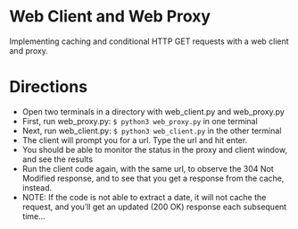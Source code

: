 # Web Client and Web Proxy
Implementing caching and conditional HTTP GET requests with a web client and proxy.

# Directions
- Open two terminals in a directory with web_client.py and web_proxy.py
- First, run web_proxy.py: ```$ python3 web_proxy.py``` in one terminal
- Next, run web_client.py: ```$ python3 web_client.py``` in the other terminal 
- The client will prompt you for a url. Type the url and hit enter. 
- You should be able to monitor the status in the proxy and client window, and see the results
- Run the client code again, with the same url, to observe the 304 Not Modified response, and to see that you get a response from the cache, instead. 
- NOTE: If the code is not able to extract a date, it will not cache the request, and you’ll get an updated (200 OK) response each subsequent time...
